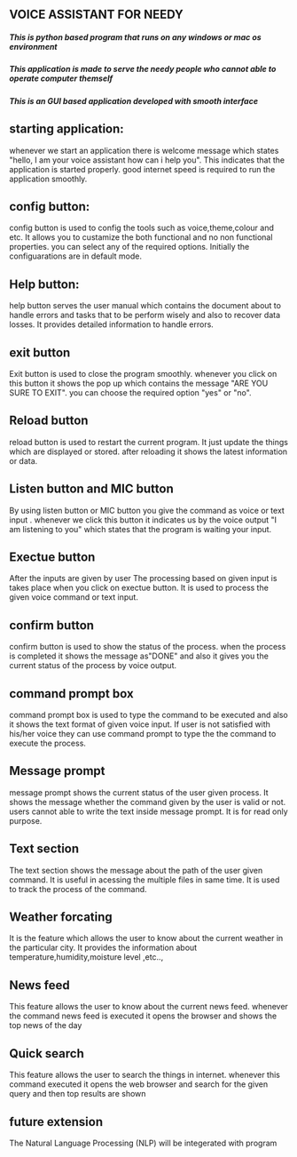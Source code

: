 ## VOICE ASSISTANT FOR NEEDY
##### This is python based program that runs on any windows or mac os environment
##### This application is made to serve the needy people who cannot able to operate computer themself
##### This is an GUI based application developed with smooth interface

## starting application:

whenever we start an application there is welcome message which states "hello, I am your voice assistant how can i help you".
This indicates that the application is started properly.
good internet speed is required to run the application smoothly.

## config button:

config button is used to config the tools such as voice,theme,colour and etc.
It allows you to custamize the both functional and no non functional properties.
you can select any of the required options.
Initially the configuarations are in default mode. 

## Help button:

help button serves the user manual which contains the document about to handle errors and tasks that to be perform wisely and also to recover data losses.
It provides detailed information to handle errors.

## exit button

Exit button is used to close the program smoothly.
whenever you click on this button it shows the pop up which contains the message "ARE YOU SURE TO EXIT".
you can choose the required option "yes" or "no".

## Reload button

reload button is used to restart the current program.
It just update the things which are displayed or stored.
after reloading it shows the latest information or data.

## Listen button and MIC button

By using listen button or MIC button you give the command as voice or text input .
whenever we click this button it indicates us by the voice output "I am listening to you"
which states that the program is waiting your input.

## Exectue button 

After the inputs are given by user The processing based on given input is takes place when you click on exectue button.
It is used to process the given voice command or  text input.

## confirm button

confirm button is used to show the status of the process.
when the process is completed it shows the message as"DONE" and also it gives you the current status of the process by voice output.

## command prompt box

command prompt box is used to type the command to be executed and also it shows the text format of given voice input.
If user is not satisfied with his/her voice they can use command prompt to type the the command to execute the process.   

## Message prompt

message prompt shows the current status of the user given process.
It shows the message whether the command given by the user is valid or not.
users cannot able to write the text inside message prompt.
It is for read only purpose.

## Text section

The text section shows the message about the path of the user given command.
It is useful in acessing the multiple files in same time.
It is used to track the process of the command.

## Weather forcating

It is the feature which allows the user to know about the current weather in the particular city.
It provides the information about temperature,humidity,moisture level ,etc..,

## News feed

This feature allows the user to know about the current news feed.
whenever the command news feed is executed it opens the browser and shows the top news of the day

## Quick search

This feature allows the user to search the things in internet.
whenever this command executed it opens the web browser and search for the given query and then top results are shown

## future extension

The Natural Language Processing (NLP) will be integerated with program


